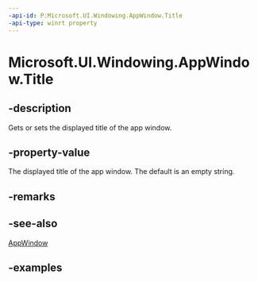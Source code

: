 ```yaml
---
-api-id: P:Microsoft.UI.Windowing.AppWindow.Title
-api-type: winrt property
---
```


# Microsoft.UI.Windowing.AppWindow.Title

<!--
public string Title { get; set; }
-->

## -description

Gets or sets the displayed title of the app window.

## -property-value

The displayed title of the app window. The default is an empty string.

## -remarks

## -see-also

[AppWindow](appwindow.md)

## -examples

